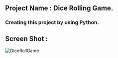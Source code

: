 ## Project Name : Dice Rolling Game.
### Creating this project by using Python.

## Screen Shot :
![DiceRollGame](https://user-images.githubusercontent.com/68117385/193454478-266ae1af-9e66-42b7-afaf-daa622b831b6.png)
